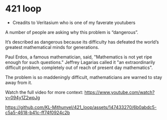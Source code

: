 # 421 loop
- Creadits to Veritasium who is one of my faverate youtubers 

A number of people are asking why this problem is “dangerous”. 

It’s described as dangerous because its difficulty has defeated the world’s greatest mathematical minds for generations. 

Paul Erdos, a famous mathematician, said, "Mathematics is not yet ripe enough for such questions." Jeffrey Lagarias called it "an extraordinarily difficult problem, completely out of reach of present day mathematics". 

The problem is so maddeningly difficult, mathematicians are warned to stay away from it. 

Watch the full video for more context: https://www.youtube.com/watch?v=094y1Z2wpJg



https://github.com/KL-Mithunvel/421_loop/assets/147433270/6b0abdc5-c5a5-4618-b41c-ff74f0924c2b

